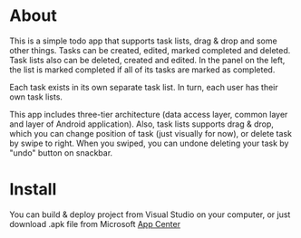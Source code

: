 # About
This is a simple todo app that supports task lists, drag & drop and some other things.
Tasks can be created, edited, marked completed and deleted.
Task lists also can be deleted, created and edited. In the panel on the left, the list is marked completed if all of its tasks are marked as completed. 

Each task exists in its own separate task list. In turn, each user has their own task lists.

This app includes three-tier architecture (data access layer, common layer and layer of Android application). Also, task lists supports drag & drop, which you can change position of task (just visually for now), or delete task by swipe to right. When you swiped, you can undone deleting your task by "undo" button on snackbar.

# Install
You can build & deploy project from Visual Studio on your computer, or just download .apk file from Microsoft [App Center](https://install.appcenter.ms/users/thubert/apps/todoapp/distribution_groups/public)
